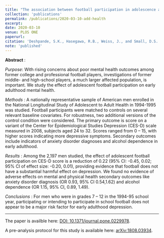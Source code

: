```yaml
---
title: "The association between football participation in adolescence and mental health in early adulthood" 
collection: 'publications'
permalink: /publications/2020-03-10-add-health
excerpt: 
date: 2020-03-10
venue: PLOS ONE
paperurl:
citation: 'Deshpande, S.K., Hasegawa, R.B., Weiss, J., and Small, D.S. (2020). &quot;The association between football participation in adolescence and mental health in early adulthood&quot; <i>PLOS ONE </i> 15(3): 1 -- 14.'
note: 'published'
---
```


<b> Abstract </b>:

<i>Purpose</i>: With rising concerns about poor mental health outcomes among former college and professional football players, investigations of former middle- and high-school players, a much larger affected population, is important. 
We study the effect of adolescent football participation on early adulthood mental health.

<i> Methods </i>: A nationally representative sample of American men enrolled in the National Longitudinal Study of Adolescent to Adult Health in 1994-1995 was studied. 
Football participants were matched to controls on several relevant baseline covariates. 
For robustness, two additional versions of the control condition were considered. 
The primary outcome is score on a variant of the Center for Epidemiological Studies Depression (CES-D) scale measured in 2008, subjects aged 24 to 32. 
Scores ranged from 0 – 15, with higher scores indicating more depressive symptoms. 
Secondary outcomes include indicators of anxiety disorder diagnoses and alcohol dependence in early adulthood.

<i> Results </i>: Among the 2,197 men studied, the effect of adolescent football participation on CES-D score is a reduction of 0.22 (95% CI: -0.45, 0.02; 95% CI of effect size: -0.20, 0.01), providing evidence that football does not have a substantial harmful effect on depression. 
We found no evidence of adverse effects on mental and physical health secondary outcomes like anxiety disorder diagnosis (OR 0.93, 95% CI 0.54,1.62) and alcohol dependence (OR 1.15, 95% CI, 0.89, 1.49). 

<i> Conclusions </i>: For men who were in grades 7 – 12 in the 1994-95 school year, participating or intending to participate in school football does not appear to be a major risk factor for early adulthood depression.

---

The paper is availble here: [DOI: 10.1371/journal.pone.0229978](https://doi.org/10.1371/journal.pone.0229978).

A pre-analysis protocol for this study is available here: [arXiv:1808.03934](https://arxiv.org/abs/1808.03934).

